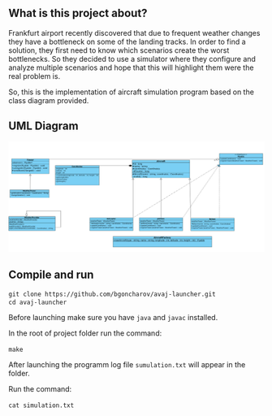 ## What is this project about?

Frankfurt airport recently discovered that due to frequent weather changes they have a bottleneck on some of the landing tracks.
In order to find a solution, they first need to know which scenarios create the worst bottlenecks.
So they decided to use a simulator where they configure and analyze multiple scenarios and hope that this will highlight them were the real problem is.

So, this is the implementation of aircraft simulation program based on the class diagram provided.

## UML Diagram

<img src="https://github.com/bgoncharov/avaj-launcher/blob/master/avaj_uml.jpg">

## Compile and run

```
git clone https://github.com/bgoncharov/avaj-launcher.git
cd avaj-launcher
```

Before launching make sure you have `java` and `javac` installed.

In the root of project folder run the command:

`make`

After launching the programm log file `sumulation.txt` will appear in the folder.

Run the command:

`cat simulation.txt`